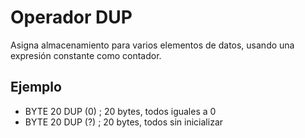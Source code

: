 # Operador DUP

Asigna almacenamiento para varios elementos de datos, usando una expresión constante como contador.

## Ejemplo

* BYTE 20 DUP (0) ; 20 bytes, todos iguales a 0
* BYTE 20 DUP (?) ; 20 bytes, todos sin inicializar

